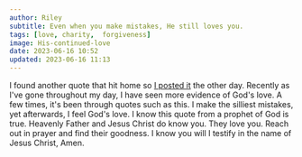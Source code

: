 ```yaml
---
author: Riley
subtitle: Even when you make mistakes, He still loves you.
tags: [love, charity,  forgiveness]
image: His-continued-love
date: 2023-06-16 10:52
updated: 2023-06-16 11:13
---
```


I found another quote that hit home so [I posted it](https://love-of-god-and-of-all-men.github.io/2023/06/14/They-are-aware-and-They-love-you.html) the other day. Recently as I've gone throughout my day, I have seen more evidence of God's love. A few times, it's been through quotes such as this. I make the silliest mistakes, yet afterwards, I feel God's love. I know this quote from a prophet of God is true. Heavenly Father and Jesus Christ do know you. They love you. Reach out in prayer and find their goodness. I know you will I testify in the name of Jesus Christ, Amen.
